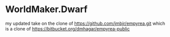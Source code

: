 # WorldMaker.Dwarf
my updated take on the clone of https://github.com/jmbjr/empyrea.git which is a clone of https://bitbucket.org/dmhagar/empyrea-public

